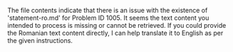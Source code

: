 The file contents indicate that there is an issue with the existence of 'statement-ro.md' for Problem ID 1005. It seems the text content you intended to process is missing or cannot be retrieved. If you could provide the Romanian text content directly, I can help translate it to English as per the given instructions.